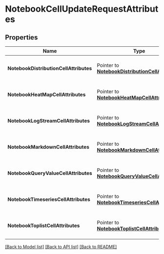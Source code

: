 # NotebookCellUpdateRequestAttributes

## Properties

Name | Type | Description | Notes
---- | ---- | ----------- | ------
**NotebookDistributionCellAttributes** | Pointer to [**NotebookDistributionCellAttributes**](NotebookDistributionCellAttributes.md) | A pointer to the appropriate element. |
**NotebookHeatMapCellAttributes** | Pointer to [**NotebookHeatMapCellAttributes**](NotebookHeatMapCellAttributes.md) | A pointer to the appropriate element. |
**NotebookLogStreamCellAttributes** | Pointer to [**NotebookLogStreamCellAttributes**](NotebookLogStreamCellAttributes.md) | A pointer to the appropriate element. |
**NotebookMarkdownCellAttributes** | Pointer to [**NotebookMarkdownCellAttributes**](NotebookMarkdownCellAttributes.md) | A pointer to the appropriate element. |
**NotebookQueryValueCellAttributes** | Pointer to [**NotebookQueryValueCellAttributes**](NotebookQueryValueCellAttributes.md) | A pointer to the appropriate element. |
**NotebookTimeseriesCellAttributes** | Pointer to [**NotebookTimeseriesCellAttributes**](NotebookTimeseriesCellAttributes.md) | A pointer to the appropriate element. |
**NotebookToplistCellAttributes** | Pointer to [**NotebookToplistCellAttributes**](NotebookToplistCellAttributes.md) | A pointer to the appropriate element. |


[[Back to Model list]](../README.md#documentation-for-models) [[Back to API list]](../README.md#documentation-for-api-endpoints) [[Back to README]](../README.md)


